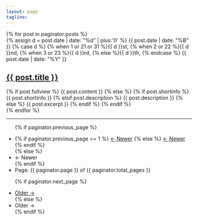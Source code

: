 ```yaml
---
layout: page
tagline:
---
```

<html>
{% for post in paginator.posts %}

<article class="home">

  <span class="post-date">
    {% assign d = post.date | date: "%d" | plus:'0' %}
    {{ post.date | date: "%B" }}
    {% case d %}
    {% when 1 or 21 or 31 %}{{ d }}st,
    {% when 2 or 22 %}{{ d }}nd,
    {% when 3 or 23 %}{{ d }}rd,
    {% else %}{{ d }}th,
    {% endcase %}
    {{ post.date | date: "%Y" }}
  </span>

  <h2>
    <a href="{{ site.BASE_PATH }}{{ post.url }}">{{ post.title }}</a>
  </h2>

  <div>
    {% if post.fullview %}
    {{ post.content }}
    {% else %}
    {% if post.shortinfo %}
    {{ post.shortinfo }}
    {% elsif post.description %}
    {{ post.description }}
    {% else %}
    {{ post.excerpt }}
    {% endif %}
    {% endif %}
  </div>

</article>
{% endfor %}
<hr/>

<ul class="pager"> 

  {% if paginator.previous_page %}
  <li class="previous">
    {% if paginator.previous_page == 1 %}
    <a href="{{ site.BASE_PATH }}/">&larr; Newer</a>
    {% else %}
    <a href="{{ site.BASE_PATH }}/{{ site.paginate_path | replace: ':num', paginator.previous_page }}">&larr; Newer</a>
    {% endif %}
  </li>
  {% else %}
  <li class="previous disabled">
    <a>&larr; Newer</a>
  </li>
  {% endif %}
  
  <li>
    <span class="page_number">Page: {{ paginator.page }} of {{ paginator.total_pages }}</span>
  </li>

  {% if paginator.next_page %}
  <li class="next">
    <a href="{{ site.BASE_PATH }}/{{ site.paginate_path | replace: ':num', paginator.next_page }}">Older &rarr;</a>
  </li>
  {% else %}
  <li class="next disabled">
    <a>Older &rarr;</a>        
  </li>
  {% endif %}

</ul>
</html>
